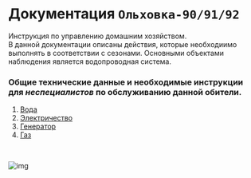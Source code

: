 

<div class="navi"><nav id="navi"><!-- js --></nav></div>

# Документация `Ольховка-90/91/92`


Инструкция по управлению домашним хозяйством.<br>
В данной документации описаны действия, которые необходиимо выполнять в соответствии с сезонами. 
Основными объектами наблюдения является водопроводная система.

### Общие технические данные и необходимые инструкции для *неспециалистов* по обслуживанию данной обители.

1. [Вода](001-water.md)
2. [Электричество](002-energy.md)
3. [Генератор](003-generator.md)
4. [Газ](004-gaz.md)

<br>

<span id="az1-img" class="img" onclick="imgResize(12)">![img](https://img.a374.ru/svg/ya-flag.svg)</span>

<br>

<script src="assets/js/navi.js"></script>
